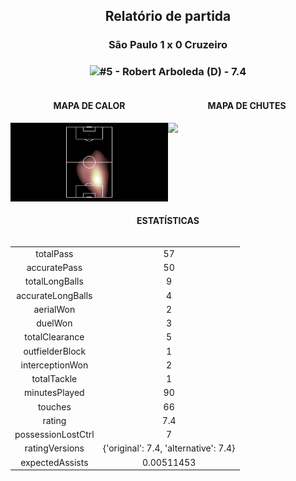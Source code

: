 <h2 style="text-align: center;">Relatório de partida</h3>

<h3 style="text-align: center;">São Paulo 1 x 0 Cruzeiro</h3>

<h3 style="text-align: center;"><img src="https://api.sofascore.com/api/v1/player/338937/image">#5 - Robert Arboleda (D) - 7.4</h3>

<div style="text-align: left; display: grid; grid-template-columns: 1fr 1fr;">
  <div>
    <h4 style="text-align: center;">MAPA DE CALOR</h3>
    <img src=../players/heatmaps/11067295_338937.png>
</div>
  <div>
    <h4 style="text-align: center;">MAPA DE CHUTES</h3>
    <img src=../players/shotmaps/11067295_338937.png>
  </div>
</div>

<h4 style="text-align: center;">ESTATÍSTICAS</h3>
<div style="text-align: center; display: grid; grid-template-columns: 1fr;">
  <div>
    <table>
        <tr>
            <td>totalPass
            </td>
            <td>57
            </td>
        </tr><tr>
            <td>accuratePass
            </td>
            <td>50
            </td>
        </tr><tr>
            <td>totalLongBalls
            </td>
            <td>9
            </td>
        </tr><tr>
            <td>accurateLongBalls
            </td>
            <td>4
            </td>
        </tr><tr>
            <td>aerialWon
            </td>
            <td>2
            </td>
        </tr><tr>
            <td>duelWon
            </td>
            <td>3
            </td>
        </tr><tr>
            <td>totalClearance
            </td>
            <td>5
            </td>
        </tr><tr>
            <td>outfielderBlock
            </td>
            <td>1
            </td>
        </tr><tr>
            <td>interceptionWon
            </td>
            <td>2
            </td>
        </tr><tr>
            <td>totalTackle
            </td>
            <td>1
            </td>
        </tr><tr>
            <td>minutesPlayed
            </td>
            <td>90
            </td>
        </tr><tr>
            <td>touches
            </td>
            <td>66
            </td>
        </tr><tr>
            <td>rating
            </td>
            <td>7.4
            </td>
        </tr><tr>
            <td>possessionLostCtrl
            </td>
            <td>7
            </td>
        </tr><tr>
            <td>ratingVersions
            </td>
            <td>{'original': 7.4, 'alternative': 7.4}
            </td>
        </tr><tr>
            <td>expectedAssists
            </td>
            <td>0.00511453
            </td>
        </tr>
        </table>
</div>
